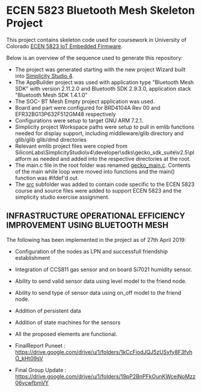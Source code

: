# ECEN 5823 Bluetooth Mesh Skeleton Project

This project contains skeleton code used for coursework in University of Colorado [ECEN 5823 IoT Embedded Firmware](https://sites.google.com/colorado.edu/ecen5823/home).

Below is an overview of the sequence used to generate this repository:
* The project was generated starting with the new project Wizard built into [Simplicity Studio 4](https://www.silabs.com/products/development-tools/software/simplicity-studio).  
* The AppBuilder project was used with application type "Bluetooth Mesh SDK" with version 2.11.2.0 and Bluetooth SDK 2.9.3.0, application stack "Bluetooth Mesh SDK 1.4.1.0"
* The SOC- BT Mesh Empty project application was used.
* Board and part were configured for BRD4104A Rev 00 and EFR32BG13P632F512GM48 respectively
* Configurations were setup to target GNU ARM 7.2.1.
* Simplicity project Workspace paths were setup to pull in emlib functions needed for display support, including middleware/glib directory and glib/glib glib/dmd directories
* Relevant emlib project files were copied from SiliconLabs\SimplicityStudio\v4\developer\sdks\gecko_sdk_suite\v2.5\platform as needed and added into the respective directories at the root.
* The main.c file in the root folder was renamed [gecko_main.c](gecko_main.c).  Contents of the main while loop were moved into functions and the main() function was #ifdef'd out.
* The [src](src) subfolder was added to contain code specific to the ECEN 5823 course and source files were added to support ECEN 5823 and the simplicity studio exercise assignment.

## INFRASTRUCTURE OPERATIONAL EFFICIENCY IMPROVEMENT USING BLUETOOTH MESH
The following has been implemented in the project as of 27th April 2019:

* Configuration of the nodes as LPN and successfull friendship establishment
* Integration of CCS811 gas sensor and on board Si7021 humidity sensor.
* Ability to send valid sensor data using level model to the friend node.
* Ability to send type of sensor data using on_off model to the friend node.
* Addition of persistent data
* Addition of state machines for the sensors
* All the proposed elements are functional.

* FinalReport Puneet : https://drive.google.com/drive/u/1/folders/1kCcFiodJQJ5zUSyfy8F3fvhO_kHt09sV
* Final Group Update : https://drive.google.com/drive/u/1/folders/19pP2BnPFkOunKWceiNoMzz06ycwfbmVY
